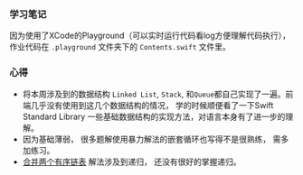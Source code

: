### 学习笔记

因为使用了XCode的Playground（可以实时运行代码看log方便理解代码执行）， 作业代码在 `.playground` 文件夹下的 `Contents.swift` 文件里。

### 心得
- 将本周涉及到的数据结构 `Linked List`, `Stack`, 和`Queue`都自己实现了一遍。前端几乎没有使用到这几个数据结构的情况， 学的时候顺便看了一下Swift Standard Library 一些基础数据结构的实现方法，对语言本身有了进一步的理解。
- 因为基础薄弱， 很多题解使用暴力解法的嵌套循环也写得不是很熟练， 需多加练习。
- [合并两个有序链表](https://leetcode-cn.com/problems/merge-two-sorted-lists/) 解法涉及到递归， 还没有很好的掌握递归。
